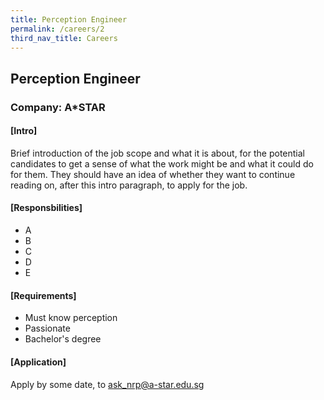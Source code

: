 ```yaml
---
title: Perception Engineer
permalink: /careers/2
third_nav_title: Careers
---
```

## Perception Engineer
### Company: A*STAR
  
#### [Intro]  
Brief introduction of the job scope and what it is about, for the potential candidates to get a sense of what the work might be and what it could do for them. They should have an idea of whether they want to continue reading on, after this intro paragraph, to apply for the job.  
  
#### [Responsbilities]
- A
- B
- C
- D
- E

#### [Requirements]
- Must know perception
- Passionate
- Bachelor's degree

#### [Application]  
Apply by some date, to ask_nrp@a-star.edu.sg